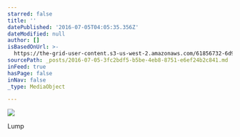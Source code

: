 ```yaml
---
starred: false
title: ''
datePublished: '2016-07-05T04:05:35.356Z'
dateModified: null
author: []
isBasedOnUrl: >-
  https://the-grid-user-content.s3-us-west-2.amazonaws.com/61856732-6d96-4014-8b86-b7bdb4f6a894.jpg
sourcePath: _posts/2016-07-05-3fc2bdf5-b5be-4eb8-8751-e6ef24b2c841.md
inFeed: true
hasPage: false
inNav: false
_type: MediaObject

---
```

![](https://the-grid-user-content.s3-us-west-2.amazonaws.com/61856732-6d96-4014-8b86-b7bdb4f6a894.jpg)

Lump